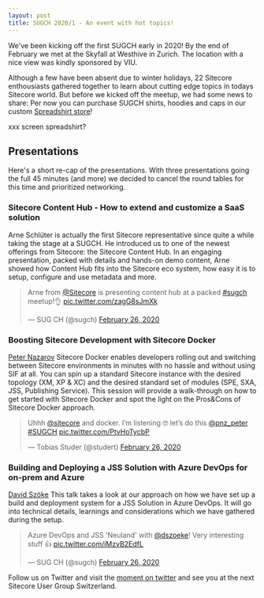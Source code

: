 ```yaml
---
layout: post
title: SUGCH 2020/1 - An event with hot topics!
---
```


We've been kicking off the first SUGCH early in 2020! By the end of February we met at the Skyfall at Westhive in Zurich. The location with a nice view was kindly sponsored by VIU.

Although a few have been absent due to winter holidays, 22 Sitecore enthousiasts gathered together to learn about cutting edge topics in todays Sitecore world. But before we kicked off the meetup, we had some news to share: Per now you can purchase SUGCH shirts, hoodies and caps in our custom <a href="https://shop.spreadshirt.ch/sugch/">Spreadshirt store</a>!

xxx screen spreadshirt?

## Presentations

Here's a short re-cap of the presentations. With three presentations going the full 45 minutes (and more) we decided to cancel the round tables for this time and prioritized networking.

### Sitecore Content Hub - How to extend and customize a SaaS solution

Arne Schlüter is actually the first Sitecore representative since quite a while taking the stage at a SUGCH. He introduced us to one of the newest offerings from Sitecore: the Sitecore Content Hub. In an engaging presentation, packed with details and hands-on demo content, Arne showed how Content Hub fits into the Sitecore eco system, how easy it is to setup, configure and use metadata and more.

<blockquote class="twitter-tweet"><p lang="en" dir="ltr">Arne from <a href="https://twitter.com/Sitecore?ref_src=twsrc%5Etfw">@Sitecore</a> is presenting content hub at a packed <a href="https://twitter.com/hashtag/sugch?src=hash&amp;ref_src=twsrc%5Etfw">#sugch</a> meetup!👌 <a href="https://t.co/zagG8sJmXk">pic.twitter.com/zagG8sJmXk</a></p>&mdash; SUG CH (@sugch) <a href="https://twitter.com/sugch/status/1232721435501703168?ref_src=twsrc%5Etfw">February 26, 2020</a></blockquote> <script async src="https://platform.twitter.com/widgets.js" charset="utf-8"></script>

### Boosting Sitecore Development with Sitecore Docker

[Peter Nazarov](https://twitter.com/pnz_peter) 
Sitecore Docker enables developers rolling out and switching between Sitecore environments in minutes with no hassle and without using SIF at all. You can spin up a standard Sitecore instance with the desired topology (XM, XP & XC) and the desired standard set of modules (SPE, SXA, JSS, Publishing Service). This session will provide a walk-through on how to get started with Sitecore Docker and spot the light on the Pros&Cons of Sitecore Docker approach.

<blockquote class="twitter-tweet"><p lang="en" dir="ltr">Uhhh <a href="https://twitter.com/Sitecore?ref_src=twsrc%5Etfw">@sitecore</a> and docker. I’m listening 🤓 let’s do this <a href="https://twitter.com/pnz_peter?ref_src=twsrc%5Etfw">@pnz_peter</a> <a href="https://twitter.com/hashtag/SUGCH?src=hash&amp;ref_src=twsrc%5Etfw">#SUGCH</a> <a href="https://t.co/PtvHoTycbP">pic.twitter.com/PtvHoTycbP</a></p>&mdash; Tobias Studer (@studert) <a href="https://twitter.com/studert/status/1232733948876402690?ref_src=twsrc%5Etfw">February 26, 2020</a></blockquote> <script async src="https://platform.twitter.com/widgets.js" charset="utf-8"></script>

### Building and Deploying a JSS Solution with Azure DevOps for on-prem and Azure

[David Szöke](https://twitter.com/dszoeke)
This talk takes a look at our approach on how we have set up a build and deployment system for a JSS Solution in Azure DevOps. It will go into technical details, learnings and considerations which we have gathered during the setup.

<blockquote class="twitter-tweet"><p lang="en" dir="ltr">Azure DevOps and JSS &#39;Neuland&#39; with <a href="https://twitter.com/dszoeke?ref_src=twsrc%5Etfw">@dszoeke</a>! Very interesting stuff 👍 <a href="https://t.co/iMzvB2EdfL">pic.twitter.com/iMzvB2EdfL</a></p>&mdash; SUG CH (@sugch) <a href="https://twitter.com/sugch/status/1232752551801630722?ref_src=twsrc%5Etfw">February 26, 2020</a></blockquote> <script async src="https://platform.twitter.com/widgets.js" charset="utf-8"></script>

Follow us on Twitter and visit the [moment on twitter](https://twitter.com/i/events/1241853914456240130) and see you at the next Sitecore User Group Switzerland.
